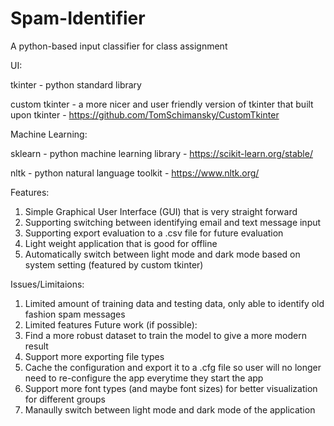 # Spam-Identifier
A python-based input classifier for class assignment

UI:

tkinter - python standard library

custom tkinter - a more nicer and user friendly version of tkinter that built upon tkinter - https://github.com/TomSchimansky/CustomTkinter

Machine Learning:

sklearn - python machine learning library - https://scikit-learn.org/stable/

nltk - python natural language toolkit - https://www.nltk.org/


Features:
1. Simple Graphical User Interface (GUI) that is very straight forward
2. Supporting switching between identifying email and text message input
3. Supporting export evaluation to a .csv file for future evaluation
4. Light weight application that is good for offline
5. Automatically switch between light mode and dark mode based on system setting (featured by custom tkinter)

Issues/Limitaions:
1. Limited amount of training data and testing data, only able to identify old fashion spam messages
2. Limited features
Future work (if possible):
1. Find a more robust dataset to train the model to give a more modern result
2. Support more exporting file types
3. Cache the configuration and export it to a .cfg file so user will no longer need to re-configure the app everytime they start the app
4. Support more font types (and maybe font sizes) for better visualization for different groups
5. Manaully switch between light mode and dark mode of the application
